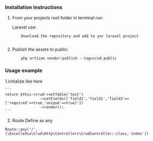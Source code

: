 ### Installation Instructions
1. From your projects root folder in terminal run:

    Laravel  use:

    ```
        Download the repository and add to yor laravel project
        
    ```


2. Publish the assets to public:

    ```
        php artisan vendor:publish --tag=crud.public
    ```
### Usage example
 1.initialize like here
 
    ```
    return $this->crud->setTable('test')
                    ->setFields(['field1','field1','field3'=>['required'=>true,'unique'=>true]'])
                    ->render();
    ```
   
  2. Route Define as any
  ```
  Route::any('/',[\Excelledia\Crud\Http\Controllers\CrudController::class,'index'])
  ``` 
   